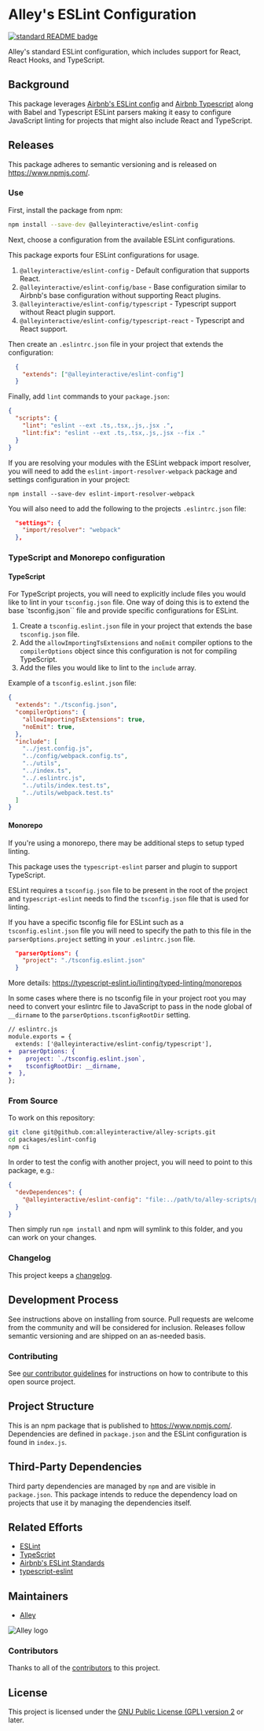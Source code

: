 # Alley's ESLint Configuration

[![standard README badge](https://img.shields.io/badge/readme%20style-standard-brightgreen.svg?style=flat-square)](https://github.com/RichardLitt/standard-readme)

Alley's standard ESLint configuration, which includes support for React, React Hooks, and TypeScript.

## Background

This package leverages [Airbnb's ESLint config](https://www.npmjs.com/package/eslint-config-airbnb) and [Airbnb Typescript](https://www.npmjs.com/package/eslint-config-airbnb-typescript) along with Babel and Typescript ESLint parsers making it easy to configure JavaScript linting for projects that might also include React and TypeScript.

## Releases

This package adheres to semantic versioning and is released on https://www.npmjs.com/.

### Use

First, install the package from npm:

```sh
npm install --save-dev @alleyinteractive/eslint-config
```
Next, choose a configuration from the available ESLint configurations.

This package exports four ESLint configurations for usage.
1. `@alleyinteractive/eslint-config` - Default configuration that supports React.
2. `@alleyinteractive/eslint-config/base` - Base configuration similar to Airbnb's base configuration without supporting React plugins.
3. `@alleyinteractive/eslint-config/typescript` - Typescript support without React plugin support.
4. `@alleyinteractive/eslint-config/typescript-react` - Typescript and React support.

Then create an `.eslintrc.json` file in your project that extends the configuration:

```json
  {
    "extends": ["@alleyinteractive/eslint-config"]
  }
```

Finally, add `lint` commands to your `package.json`:

```json
{
  "scripts": {
    "lint": "eslint --ext .ts,.tsx,.js,.jsx .",
    "lint:fix": "eslint --ext .ts,.tsx,.js,.jsx --fix ."
  }
}
```

If you are resolving your modules with the ESLint webpack import resolver, you will need to add the `eslint-import-resolver-webpack` package and settings configuration in your project:
```
npm install --save-dev eslint-import-resolver-webpack
```

You will also need to add the following to the
projects `.eslintrc.json` file:

```json
  "settings": {
    "import/resolver": "webpack"
  },
```

### TypeScript and Monorepo configuration

#### TypeScript
For TypeScript projects, you will need to explicitly include files you would like to lint in your `tsconfig.json` file. One way of doing this is to extend the base `tsconfig.json`` file and provide specific configurations for ESLint.

1. Create a `tsconfig.eslint.json` file in your project that extends the base `tsconfig.json` file.
2. Add the `allowImportingTsExtensions` and `noEmit` compiler options to the `compilerOptions` object since this configuration is not for compiling TypeScript.
3. Add the files you would like to lint to the `include` array.

Example of a `tsconfig.eslint.json` file:
```json
{
  "extends": "./tsconfig.json",
  "compilerOptions": {
    "allowImportingTsExtensions": true,
    "noEmit": true,
  },
  "include": [
    "../jest.config.js",
    "../config/webpack.config.ts",
    "../utils",
    "../index.ts",
    "../.eslintrc.js",
    "../utils/index.test.ts",
    "../utils/webpack.test.ts"
  ]
}
```

#### Monorepo
If you're using a monorepo, there may be additional steps to setup typed linting.

This package uses the `typescript-eslint` parser and plugin to support TypeScript.

ESLint requires a `tsconfig.json` file to be present in the root of the project and `typescript-eslint` needs to find the `tsconfig.json` file that is used for linting.

If you have a specific tsconfig file for ESLint such as a `tsconfig.eslint.json` file you will need to specify the path to this file in the `parserOptions.project` setting in your `.eslintrc.json` file.

```json
  "parserOptions": {
    "project": "./tsconfig.eslint.json"
  }
```
More details: https://typescript-eslint.io/linting/typed-linting/monorepos

In some cases where there is no tsconfig file in your project root you may need to convert your eslintrc file to JavaScript to pass in the node global of `__dirname` to the `parserOptions.tsconfigRootDir` setting.

```diff
// eslintrc.js
module.exports = {
  extends: ['@alleyinteractive/eslint-config/typescript'],
+  parserOptions: {
+    project: `./tsconfig.eslint.json`,
+    tsconfigRootDir: __dirname,
+  },
};
```

### From Source

To work on this repository:

```sh
git clone git@github.com:alleyinteractive/alley-scripts.git
cd packages/eslint-config
npm ci
```

In order to test the config with another project, you will need to point to this package, e.g.:

```json
{
  "devDependences": {
    "@alleyinteractive/eslint-config": "file:../path/to/alley-scripts/packages/eslint-config"
  }
}
```

Then simply run `npm install` and npm will symlink to this folder, and you can work on your changes.


### Changelog

This project keeps a [changelog](CHANGELOG.md).


## Development Process

See instructions above on installing from source. Pull requests are welcome from the community and will be considered
for inclusion. Releases follow semantic versioning and are shipped on an as-needed basis.


### Contributing

See [our contributor guidelines](../../CONTRIBUTING.md) for instructions on how to
contribute to this open source project.


## Project Structure

This is an npm package that is published to https://www.npmjs.com/. Dependencies are defined in `package.json` and the
ESLint configuration is found in `index.js`.


## Third-Party Dependencies

Third party dependencies are managed by `npm` and are visible in `package.json`. This package intends to reduce the
dependency load on projects that use it by managing the dependencies itself.


## Related Efforts

- [ESLint](https://eslint.org/)
- [TypeScript](https://www.typescriptlang.org/)
- [Airbnb's ESLint Standards](https://github.com/airbnb/javascript)
- [typescript-eslint](https://typescript-eslint.io/)


## Maintainers

- [Alley](https://github.com/alleyinteractive)

![Alley logo](https://avatars.githubusercontent.com/u/1733454?s=200&v=4)


### Contributors

Thanks to all of the [contributors](../../CONTRIBUTORS.md) to this project.


## License

This project is licensed under the
[GNU Public License (GPL) version 2](LICENSE) or later.
